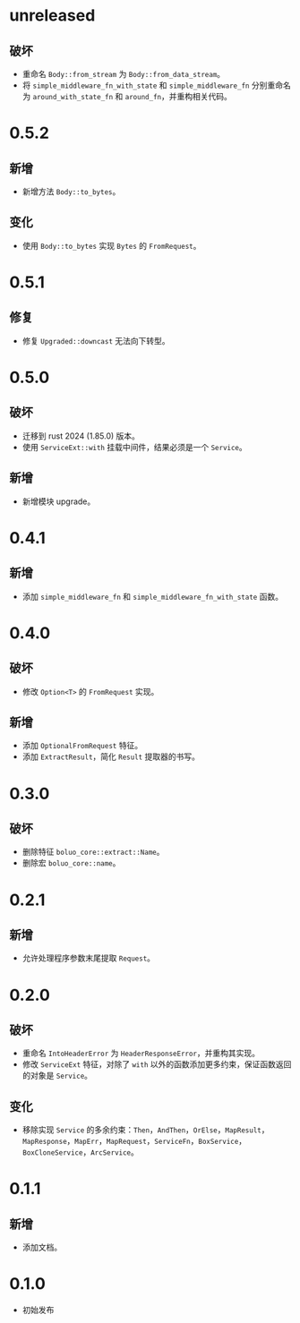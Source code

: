 # unreleased

## 破坏

- 重命名 `Body::from_stream` 为 `Body::from_data_stream`。
- 将 `simple_middleware_fn_with_state` 和 `simple_middleware_fn` 分别重命名为 `around_with_state_fn` 和 `around_fn`，并重构相关代码。

# 0.5.2

## 新增

- 新增方法 `Body::to_bytes`。

## 变化

- 使用 `Body::to_bytes` 实现 `Bytes` 的 `FromRequest`。

# 0.5.1

## 修复

- 修复 `Upgraded::downcast` 无法向下转型。

# 0.5.0

## 破坏

- 迁移到 rust 2024 (1.85.0) 版本。
- 使用 `ServiceExt::with` 挂载中间件，结果必须是一个 `Service`。

## 新增

- 新增模块 upgrade。

# 0.4.1

## 新增

- 添加 `simple_middleware_fn` 和 `simple_middleware_fn_with_state` 函数。

# 0.4.0

## 破坏

- 修改 `Option<T>` 的 `FromRequest` 实现。

## 新增

- 添加 `OptionalFromRequest` 特征。
- 添加 `ExtractResult`，简化 `Result` 提取器的书写。

# 0.3.0

## 破坏

- 删除特征 `boluo_core::extract::Name`。
- 删除宏 `boluo_core::name`。

# 0.2.1

## 新增

- 允许处理程序参数末尾提取 `Request`。

# 0.2.0

## 破坏

- 重命名 `IntoHeaderError` 为 `HeaderResponseError`，并重构其实现。
- 修改 `ServiceExt` 特征，对除了 `with` 以外的函数添加更多约束，保证函数返回的对象是 `Service`。

## 变化

- 移除实现 `Service` 的多余约束：`Then`，`AndThen`，`OrElse`，`MapResult`，`MapResponse`，`MapErr`，`MapRequest`，`ServiceFn`，`BoxService`，`BoxCloneService`，`ArcService`。

# 0.1.1

## 新增

- 添加文档。

# 0.1.0

- 初始发布